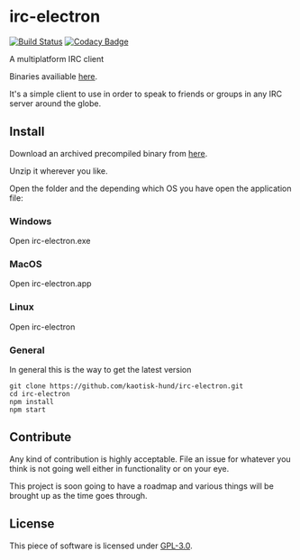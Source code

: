 # irc-electron

[![Build Status](https://travis-ci.org/kaotisk-hund/irc-electron.svg?branch=master)](https://travis-ci.org/kaotisk-hund/irc-electron)
[![Codacy Badge](https://api.codacy.com/project/badge/Grade/9fb629f766e7483b9a1d78acf44e0353)](https://www.codacy.com/app/kaotisk-hund/irc-electron?utm_source=github.com&amp;utm_medium=referral&amp;utm_content=kaotisk-hund/irc-electron&amp;utm_campaign=Badge_Grade)

A multiplatform IRC client

Binaries availiable [here](https://github.com/kaotisk-hund/irc-electron/releases#latest).

It's a simple client to use in order to speak to friends or groups in any IRC server around the globe.

## Install
Download an archived precompiled binary from [here](https://github.com/kaotisk-hund/irc-electron/releases#latest).

Unzip it wherever you like.

Open the folder and the depending which OS you have open the application file:

### Windows
Open irc-electron.exe

### MacOS
Open irc-electron.app

### Linux
Open irc-electron


### General
In general this is the way to get the latest version

```
git clone https://github.com/kaotisk-hund/irc-electron.git
cd irc-electron
npm install
npm start
```

## Contribute

Any kind of contribution is highly acceptable. File an issue for whatever you think is not going well either in functionality or on your eye.

This project is soon going to have a roadmap and various things will be brought up as the time goes through.

## License

This piece of software is licensed under [GPL-3.0](https://github.com/kaotisk-hund/irc-electron/blob/master/LICENSE).